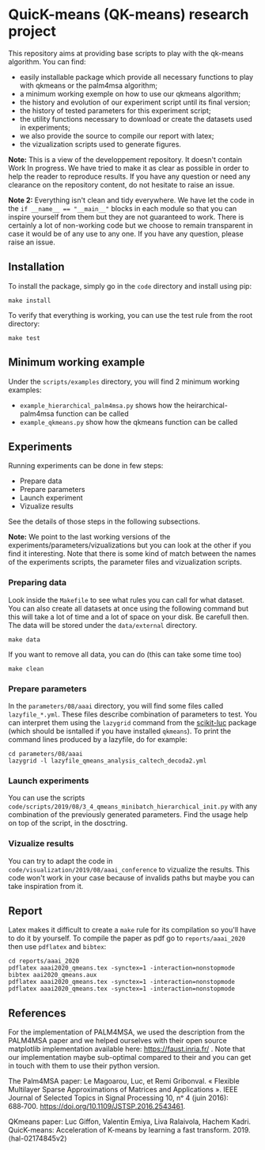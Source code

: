 # QuicK-means (QK-means) research project

This repository aims at providing base scripts to play with the qk-means algorithm.
You can find:
 
- easily installable package which provide all necessary functions to
play with qkmeans or the palm4msa algorithm;
- a minimum working exemple on how to use our qkmeans algorithm;
- the history and evolution of our experiment script until its final version;
- the history of tested parameters for this experiment script;
- the utility functions necessary to download or create the datasets 
used in experiments;
- we also provide the source to compile our report with latex;
- the vizualization scripts used to generate figures.

__Note:__ This is a view of the developpement repository. It doesn't contain Work In progress.
We have tried to make it as clear as possible in order to help the reader to reproduce results.
If you have any question or need any clearance on the repository content, do not hesitate to 
raise an issue.

__Note 2:__ Everything isn't clean and tidy everywhere. We have let the code in the `if __name__ == "__main__"` blocks
in each module so that you can inspire yourself from them but they are not guaranteed to work. There is certainly
a lot of non-working code but we choose to remain transparent in case it would be of any use to any one. If you 
have any question, please raise an issue.

## Installation

To install the package, simply go in the `code` directory and install using pip:

	make install
	
To verify that everything is working, you can use the test rule from the root directory:

	make test

## Minimum working example

Under the `scripts/examples` directory, you will find 2 minimum working examples:

- `example_hierarchical_palm4msa.py` shows how the heirarchical-palm4msa function can be called
- `example_qkmeans.py` show how the qkmeans function can be called


## Experiments

Running experiments can be done in few steps:

- Prepare data
- Prepare parameters
- Launch experiment
- Vizualize results

See the details of those steps in the following subsections.

__Note:__ We point to the last working versions of the experiments/parameters/vizualizations but you can look
at the other if you find it interesting. Note that there is some kind of match between the names of the experiments scripts, 
the parameter files and vizualization scripts.

### Preparing data

Look inside the `Makefile` to see what rules you can call for what dataset. You can also
create all datasets at once using the following command but this will take a lot of time and 
a lot of space on your disk. Be carefull then. The data will be stored under the `data/external`
directory.

	make data

If you want to remove all data, you can do (this can take some time too)

	make clean

### Prepare parameters

In the `parameters/08/aaai` directory, you will find some files called `lazyfile_*.yml`. These
files describe combination of parameters to test. You can interpret them using the `lazygrid`
command from the [scikit-luc](https://pypi.org/project/scikit-luc/) package 
(which should be isntalled if you have installed `qkmeans`). To print the command lines produced
by a lazyfile, do for example:

	cd parameters/08/aaai
	lazygrid -l lazyfile_qmeans_analysis_caltech_decoda2.yml

### Launch experiments

You can use the scripts `code/scripts/2019/08/3_4_qmeans_minibatch_hierarchical_init.py` with any
combination of the previously generated parameters. Find the usage help on top of the script, in the dosctring.

### Vizualize results

You can try to adapt the code in `code/visualization/2019/08/aaai_conference` to vizualize
the results. This code won't work in your case because of invalids paths but maybe you
can take inspiration from it. 

## Report

Latex makes it difficult to create a `make` rule for its compilation so you'll have to do it by yourself.
To compile the paper as pdf go to `reports/aaai_2020` then use `pdflatex` and `bibtex`:

	cd reports/aaai_2020
	pdflatex aaai2020_qmeans.tex -synctex=1 -interaction=nonstopmode
	bibtex aai2020_qmeans.aux
	pdflatex aaai2020_qmeans.tex -synctex=1 -interaction=nonstopmode
	pdflatex aaai2020_qmeans.tex -synctex=1 -interaction=nonstopmode


## References

For the implementation of PALM4MSA, we used the description from the PALM4MSA paper and we helped ourselves with their
open source matplotlib implementation available here: https://faust.inria.fr/ . Note that our implementation maybe sub-optimal
compared to their and you can get in touch with them to use their python version.

The Palm4MSA paper:
Le Magoarou, Luc, et Remi Gribonval. « Flexible Multilayer Sparse Approximations of Matrices and Applications ». IEEE Journal of Selected Topics in Signal Processing 10, nᵒ 4 (juin 2016): 688‑700. https://doi.org/10.1109/JSTSP.2016.2543461.

QKmeans paper:
Luc Giffon, Valentin Emiya, Liva Ralaivola, Hachem Kadri. QuicK-means: Acceleration of K-means by learning a fast transform. 2019. ⟨hal-02174845v2⟩
